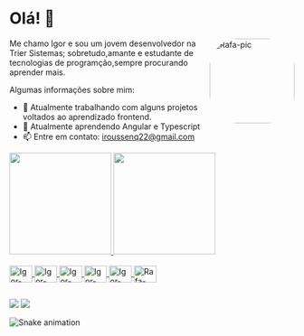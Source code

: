 # Olá! 👋
<p>
<img align="right" alt="Rafa-pic" height="150" style="border-radius:50px;" src=https://pbs.twimg.com/media/EwDMRYRXYAYx1We?format=jpg&name=small>
<p>
<p>
Me chamo Igor e sou um jovem desenvolvedor na Trier Sistemas; sobretudo,amante e estudante de tecnologias de programção,sempre procurando aprender mais.
<p>
 
  Algumas informações sobre mim:
- 🔭 Atualmente trabalhando com alguns projetos voltados ao aprendizado frontend.
- 🌱 Atualmente aprendendo Angular e Typescript
- 📫 Entre em contato: iroussenq22@gmail.com

<a href="https://github.com/iroussenq">
  <img height="180em" src="https://github-readme-stats.vercel.app/api?username=iroussenq&show_icons=true&theme=outrun&include_all_commits=true&count_private=true"/>
  <img height="180em" src="https://github-readme-stats.vercel.app/api/top-langs/?username=iroussenq&layout=compact&langs_count=7&theme=outrun"/>
</div>
 
</div>
<div style="display: inline_block"><br>
  <img align="center" alt="Igor-Java" height="30" width="40" src="https://cdn.jsdelivr.net/gh/devicons/devicon/icons/java/java-original.svg">
  <img align="center" alt="Igor-Spring" height="30" width="40" src="https://cdn.jsdelivr.net/gh/devicons/devicon/icons/spring/spring-original.svg">
  <img align="center" alt="Igor-Typescript" height="30" width="40" src="https://cdn.jsdelivr.net/gh/devicons/devicon/icons/typescript/typescript-original.svg">
  <img align="center" alt="Igor-Html" height="30" width="40" src="https://cdn.jsdelivr.net/gh/devicons/devicon/icons/html5/html5-original-wordmark.svg">
  <img align="center" alt="Igor-CSS" height="30" width="40" src="https://cdn.jsdelivr.net/gh/devicons/devicon/icons/css3/css3-original.svg">
  <img align="center" alt="Rafa-Angular" height="30" width="40" src="https://cdn.jsdelivr.net/gh/devicons/devicon/icons/angularjs/angularjs-original.svg">
</div>

##

<div> 
  <a href="https://instagram.com/iroussenq" target="_blank"><img src="https://img.shields.io/badge/-Instagram-%23E4405F?style=for-the-badge&logo=instagram&logoColor=white" target="_blank"></a>
  <a href="https://www.linkedin.com/in/igor-roussenq-6b355a227/" target="_blank"><img src="https://img.shields.io/badge/-LinkedIn-%230077B5?style=for-the-badge&logo=linkedin&logoColor=white" target="_blank"></a> 
 
 ![Snake animation](https://github.com/iroussenq)
 
</div>
